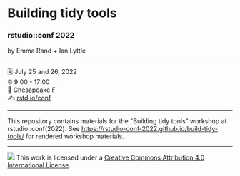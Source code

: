 # Building tidy tools

### rstudio::conf 2022

by Emma Rand + Ian Lyttle

------------------------------------------------------------------------



🗓 July 25 and 26, 2022  
⏰ 9:00 - 17:00  
🏨 Chesapeake F  
✍️ [rstd.io/conf](http://rstd.io/conf)



------------------------------------------------------------------------

This repository contains materials for the "Building tidy tools" workshop at rstudio::conf(2022). See https://rstudio-conf-2022.github.io/build-tidy-tools/ for rendered workshop materials.


------------------------------------------------------------------------

![](https://i.creativecommons.org/l/by/4.0/88x31.png) This work is licensed under a [Creative Commons Attribution 4.0 International License](https://creativecommons.org/licenses/by/4.0/).
